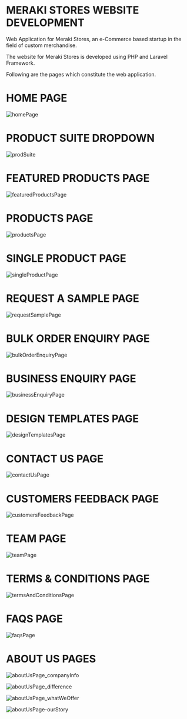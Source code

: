 # MERAKI STORES WEBSITE DEVELOPMENT

Web Application for Meraki Stores, an e-Commerce based startup in the field of custom merchandise.

The website for Meraki Stores is developed using PHP and Laravel Framework.

Following are the pages which constitute the web application.

# HOME PAGE

![homePage](https://user-images.githubusercontent.com/34600966/55278896-50c6f180-5338-11e9-9c6b-7c7e007f2854.png)

# PRODUCT SUITE DROPDOWN

![prodSuite](https://user-images.githubusercontent.com/34600966/55296864-e481e600-543c-11e9-9164-dde080bc31cf.png)

# FEATURED PRODUCTS PAGE

![featuredProductsPage](https://user-images.githubusercontent.com/34600966/55278915-8b308e80-5338-11e9-9b6f-9d33b1d9da9f.png)

# PRODUCTS PAGE

![productsPage](https://user-images.githubusercontent.com/34600966/55278922-9aafd780-5338-11e9-9635-72c66a1d6be4.png)

# SINGLE PRODUCT PAGE

![singleProductPage](https://user-images.githubusercontent.com/34600966/55278927-ae5b3e00-5338-11e9-99e4-5fc21a244014.png)

# REQUEST A SAMPLE PAGE

![requestSamplePage](https://user-images.githubusercontent.com/34600966/55278935-c92db280-5338-11e9-9990-ba0c9fa393f4.png)

# BULK ORDER ENQUIRY PAGE

![bulkOrderEnquiryPage](https://user-images.githubusercontent.com/34600966/55278944-dc408280-5338-11e9-8d11-89c55eaf91af.png)

# BUSINESS ENQUIRY PAGE

![businessEnquiryPage](https://user-images.githubusercontent.com/34600966/55278950-e8c4db00-5338-11e9-8ee1-7accb34d80e1.png)

# DESIGN TEMPLATES PAGE

![designTemplatesPage](https://user-images.githubusercontent.com/34600966/55278959-fed29b80-5338-11e9-9bb1-f89ddbc26d93.png)

# CONTACT US PAGE

![contactUsPage](https://user-images.githubusercontent.com/34600966/55278963-101ba800-5339-11e9-8ec8-6dbd42633d99.png)

# CUSTOMERS FEEDBACK PAGE

![customersFeedbackPage](https://user-images.githubusercontent.com/34600966/55278973-20338780-5339-11e9-82b8-f6d2702639b3.png)

# TEAM PAGE

![teamPage](https://user-images.githubusercontent.com/34600966/55278976-2aee1c80-5339-11e9-8b45-080af8e7bf51.png)

# TERMS & CONDITIONS PAGE

![termsAndConditionsPage](https://user-images.githubusercontent.com/34600966/55278987-3ccfbf80-5339-11e9-8c90-a4210c61e1a8.png)

# FAQS PAGE

![faqsPage](https://user-images.githubusercontent.com/34600966/55278995-4e18cc00-5339-11e9-8732-d7568fd7b6ce.png)

# ABOUT US PAGES

![aboutUsPage_companyInfo](https://user-images.githubusercontent.com/34600966/55279002-5ec94200-5339-11e9-8849-07746ec4881b.png)

![aboutUsPage_difference](https://user-images.githubusercontent.com/34600966/55279003-638df600-5339-11e9-8e87-2f551cd4c099.png)

![aboutUsPage_whatWeOffer](https://user-images.githubusercontent.com/34600966/55279005-67217d00-5339-11e9-9f79-64f731bbd1de.png)

![aboutUsPage-ourStory](https://user-images.githubusercontent.com/34600966/55279009-6daff480-5339-11e9-97a1-384782752e4f.png)


